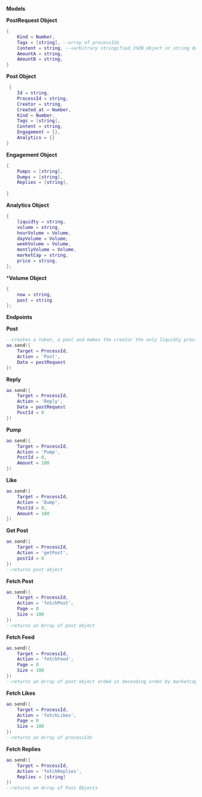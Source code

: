 
**Models**

**PostRequest Object**
```lua
{
    Kind = Number,
    Tags = [string], --array of processIds
    Content = string, --<arbitrary stringified JSON object or string depending on kind>
    AmountA = string,
    AmountB = string,
}
```

**Post Object**
```lua
 {
    Id = string,
    ProcessId = string,
    Creator = string,
    Created_at = Number,
    Kind = Number,
    Tags = [string],
    Content = string,
    Engagement = {},
    Analytics = {}
}
```
**Engagement Object**
```lua
{
    Pumps = [string],
    Dumps = [string],
    Replies = [string],
    
}
```
**Analytics Object**
```lua
{
    liquidty = string,
    volume = string,
    hourVolume = Volume,
    dayVolume = Volume,
    weekVolume = Volume,
    montlyVolume = Volume,
    marketCap = string,
    price = string,
};
```
***Volume Object**
```lua
{
    now = string,
    past = string
};
```
**Endpoints**

**Post**
```lua
--creates a token, a pool and makes the creator the only liquidty provider using amount specified by the creator
ao.send({
    Target = ProcessId,
    Action = 'Post',
    Data = postRequest
})
```
**Reply**
```lua
ao.send({
    Target = ProcessId,
    Action = 'Reply',
    Data = postRequest
    PostId = 0
})
```

**Pump**
```lua
ao.send({
    Target = ProcessId,
    Action = 'Pump',
    PostId = 0,
    Amount = 100
})
```

**Like**
```lua
ao.send({
    Target = ProcessId,
    Action = 'Dump',
    PostId = 0,
    Amount = 100
})
```

**Get Post**
```lua
ao.send({
    Target = ProcessId,
    Action = 'getPost',
    postId = 0
})
--returns post object
```

**Fetch Post**
```lua
ao.send({
    Target = ProcessId,
    Action = 'fetchPost',
    Page = 0
    Size = 100
})
--returns an Array of post object
```

**Fetch Feed**
```lua
ao.send({
    Target = ProcessId,
    Action = 'fetchFeed',
    Page = 0
    Size = 100
})
--returns an Array of post object orded in decending order by marketcap
```

**Fetch Likes**
```lua
ao.send({
    Target = ProcessId,
    Action = 'fetchLikes',
    Page = 0
    Size = 100
})
--returns an Array of processIds
```

**Fetch Replies**
```lua
ao.send({
    Target = ProcessId,
    Action = 'fetchReplies',
    Replies = [string]
})
--returns an Array of Post Objects
```


